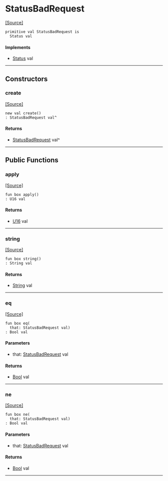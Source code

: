 # StatusBadRequest
<span class="source-link">[[Source]](src/http_server/status.md#L68)</span>
```pony
primitive val StatusBadRequest is
  Status val
```

#### Implements

* [Status](http_server-Status.md) val

---

## Constructors

### create
<span class="source-link">[[Source]](src/http_server/status.md#L68)</span>


```pony
new val create()
: StatusBadRequest val^
```

#### Returns

* [StatusBadRequest](http_server-StatusBadRequest.md) val^

---

## Public Functions

### apply
<span class="source-link">[[Source]](src/http_server/status.md#L69)</span>


```pony
fun box apply()
: U16 val
```

#### Returns

* [U16](builtin-U16.md) val

---

### string
<span class="source-link">[[Source]](src/http_server/status.md#L70)</span>


```pony
fun box string()
: String val
```

#### Returns

* [String](builtin-String.md) val

---

### eq
<span class="source-link">[[Source]](src/http_server/status.md#L69)</span>


```pony
fun box eq(
  that: StatusBadRequest val)
: Bool val
```
#### Parameters

*   that: [StatusBadRequest](http_server-StatusBadRequest.md) val

#### Returns

* [Bool](builtin-Bool.md) val

---

### ne
<span class="source-link">[[Source]](src/http_server/status.md#L69)</span>


```pony
fun box ne(
  that: StatusBadRequest val)
: Bool val
```
#### Parameters

*   that: [StatusBadRequest](http_server-StatusBadRequest.md) val

#### Returns

* [Bool](builtin-Bool.md) val

---

